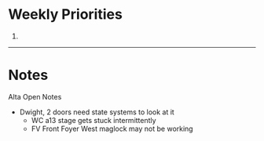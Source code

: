 # Weekly Priorities
1. 
---
# Notes

Alta Open Notes
- Dwight, 2 doors need state systems to look at it
	- WC a13 stage gets stuck intermittently
	- FV Front Foyer West maglock may not be working